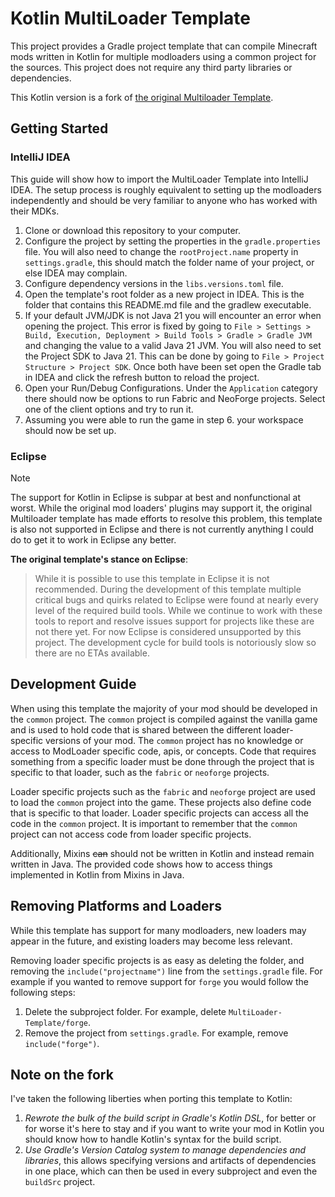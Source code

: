 # Kotlin MultiLoader Template

This project provides a Gradle project template that can compile Minecraft mods
written in Kotlin for multiple modloaders using a common project for the sources.
This project does not require any third party libraries or dependencies.

This Kotlin version is a fork of [the original Multiloader Template](https://github.com/jaredlll08/MultiLoader-Template).

## Getting Started

### IntelliJ IDEA
This guide will show how to import the MultiLoader Template into IntelliJ IDEA.
The setup process is roughly equivalent to setting up the modloaders independently
and should be very familiar to anyone who has worked with their MDKs.

1. Clone or download this repository to your computer.
2. Configure the project by setting the properties in the `gradle.properties` file.
   You will also need to change the `rootProject.name`  property in `settings.gradle`,
   this should match the folder name of your project, or else IDEA may complain.
3. Configure dependency versions in the `libs.versions.toml` file.
4. Open the template's root folder as a new project in IDEA.
   This is the folder that contains this README.md file and the gradlew executable.
5. If your default JVM/JDK is not Java 21 you will encounter an error when opening the project.
   This error is fixed by going to `File > Settings > Build, Execution, Deployment > Build Tools > Gradle > Gradle JVM`
   and changing the value to a valid Java 21 JVM.
   You will also need to set the Project SDK to Java 21.
   This can be done by going to `File > Project Structure > Project SDK`.
   Once both have been set open the Gradle tab in IDEA and click the refresh button to reload the project.
6. Open your Run/Debug Configurations. Under the `Application` category there should now be options to run Fabric and NeoForge projects. Select one of the client options and try to run it.
7. Assuming you were able to run the game in step 6. your workspace should now be set up.

### Eclipse

> [!NOTE]
> The support for Kotlin in Eclipse is subpar at best and nonfunctional at worst.
> While the original mod loaders' plugins may support it, the original Multiloader template
> has made efforts to resolve this problem, this template is also not supported in Eclipse
> and there is not currently anything I could do to get it to work in Eclipse any better.

**The original template's stance on Eclipse**:
> While it is possible to use this template in Eclipse it is not recommended.
> During the development of this template multiple critical bugs and quirks
> related to Eclipse were found at nearly every level of the required build tools.
> While we continue to work with these tools to report and resolve issues support
> for projects like these are not there yet. For now Eclipse is considered unsupported
> by this project. The development cycle for build tools is notoriously slow so there
> are no ETAs available.

## Development Guide
When using this template the majority of your mod should be developed
in the `common` project. The `common` project is compiled against the
vanilla game and is used to hold code that is shared between the different
loader-specific versions of your mod. The `common` project has no knowledge
or access to ModLoader specific code, apis, or concepts.
Code that requires something from a specific loader must be done through
the project that is specific to that loader, such as the `fabric` or `neoforge` projects.

Loader specific projects such as the `fabric` and `neoforge` project
are used to load the `common` project into the game. These projects
also define code that is specific to that loader.
Loader specific projects can access all the code in the `common` project.
It is important to remember that the `common` project can not access code
from loader specific projects.

Additionally, Mixins ~~can~~ should not be written in Kotlin and instead
remain written in Java.
The provided code shows how to access things implemented in Kotlin from Mixins in Java.

## Removing Platforms and Loaders
While this template has support for many modloaders, new loaders may appear in the future, and existing loaders may become less relevant.

Removing loader specific projects is as easy as deleting the folder, and removing the `include("projectname")` line from the `settings.gradle` file.
For example if you wanted to remove support for `forge` you would follow the following steps:

1. Delete the subproject folder. For example, delete `MultiLoader-Template/forge`.
2. Remove the project from `settings.gradle`. For example, remove `include("forge")`. 

## Note on the fork

I've taken the following liberties when porting this template to Kotlin:
1. *Rewrote the bulk of the build script in Gradle's Kotlin DSL*, for better or for
   worse it's here to stay and if you want to write your mod in Kotlin you should
   know how to handle Kotlin's syntax for the build script.
2. *Use Gradle's Version Catalog system to manage dependencies and libraries*, this allows
   specifying versions and artifacts of dependencies in one place, which can then be
   used in every subproject and even the `buildSrc` project.